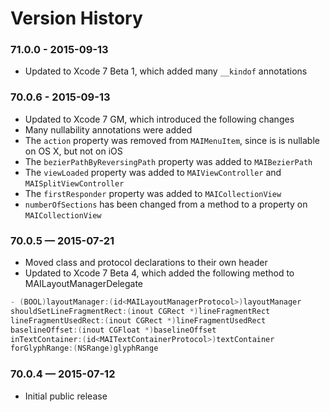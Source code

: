 # Version History

### 71.0.0 - 2015-09-13

* Updated to Xcode 7 Beta 1, which added many `__kindof` annotations

### 70.0.6 - 2015-09-13

* Updated to Xcode 7 GM, which introduced the following changes
 * Many nullability annotations were added
 * The `action` property was removed from `MAIMenuItem`, since is is nullable on OS X, but not on iOS
 * The `bezierPathByReversingPath` property was added to `MAIBezierPath`
 * The `viewLoaded` property was added to `MAIViewController` and `MAISplitViewController`
 * The `firstResponder` property was added to `MAICollectionView`
 * `numberOfSections` has been changed from a method to a property on `MAICollectionView`


### 70.0.5 — 2015-07-21

* Moved class and protocol declarations to their own header
* Updated to Xcode 7 Beta 4, which added the following method to MAILayoutManagerDelegate

```Objective-C
- (BOOL)layoutManager:(id<MAILayoutManagerProtocol>)layoutManager
shouldSetLineFragmentRect:(inout CGRect *)lineFragmentRect
lineFragmentUsedRect:(inout CGRect *)lineFragmentUsedRect
baselineOffset:(inout CGFloat *)baselineOffset
inTextContainer:(id<MAITextContainerProtocol>)textContainer
forGlyphRange:(NSRange)glyphRange
```

### 70.0.4 — 2015-07-12

* Initial public release
